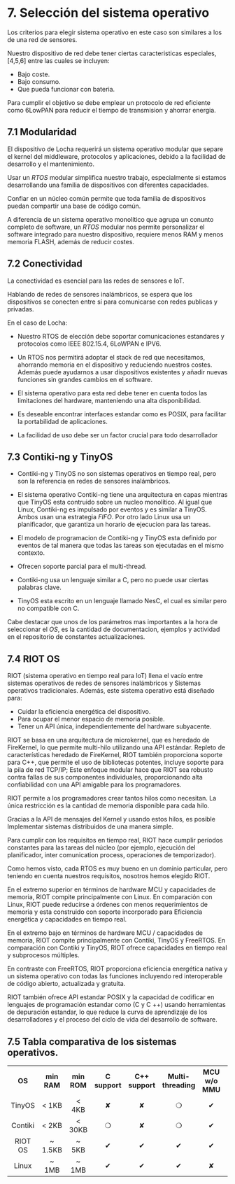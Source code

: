 
# 7. Selección del sistema operativo

Los criterios para elegir sistema operativo en este caso son similares a los de una red de sensores.

Nuestro dispositivo de red debe tener ciertas caracteristicas especiales, [4,5,6]  entre las cuales se incluyen:
- Bajo coste.
- Bajo consumo.
- Que pueda funcionar con bateria.

Para cumplir el objetivo se debe emplear un protocolo de red eficiente como 6LowPAN para reducir el tiempo de transmision y ahorrar energia.


## 7.1 Modularidad

El dispositivo de Locha requerirá un sistema operativo modular que separe el kernel del middleware, protocolos y
aplicaciones, debido a la facilidad de desarrollo y el mantenimiento.

Usar un _RTOS_ modular simplifica nuestro trabajo, especialmente si estamos desarrollando una familia de dispositivos con diferentes capacidades. 

Confiar en un núcleo común permite que toda familia de dispositivos puedan compartir una base de código común.

A diferencia de un sistema operativo monolítico que agrupa un conunto completo de software, un _RTOS_ modular nos permite personalizar el software integrado para nuestro dispositivo, requiere menos RAM y menos memoria FLASH, además de reducir costes.


## 7.2 Conectividad

La conectividad es esencial para las redes de sensores e IoT.

Hablando de redes de sensores inalámbricos, se espera que los dispositivos se conecten entre sí para comunicarse con redes publicas y privadas. 

En el caso de Locha:

- Nuestro RTOS de elección debe soportar comunicaciones estandares y protocolos como IEEE 802.15.4, 6LoWPAN e IPV6.

- Un RTOS nos permitirá adoptar el stack de red que necesitamos, ahorrando memoria en el dispositivo y reduciendo nuestros costes. Además puede ayudarnos a usar  dispositivos existentes y añadir nuevas funciones sin grandes cambios en el software.

- El sistema operativo para esta red debe tener en cuenta todos las limitaciones del hardware, manteniendo una alta disponibilidad.

- Es deseable encontrar interfaces estandar como es POSIX, para facilitar la portabilidad de aplicaciones.

- La facilidad de uso debe ser un factor crucial para todo desarrollador

## 7.3 Contiki-ng y TinyOS

- Contiki-ng y TinyOS no son sistemas operativos en tiempo real, pero son la referencia en redes de sensores inalámbricos.

- El sistema operativo Contiki-ng tiene una arquitectura en capas mientras que TinyOS esta contruido sobre un nucleo monolítico. Al igual que Linux, Contiki-ng es impulsado por eventos y es similar a TinyOS. Ambos usan una estrategia _FIFO_.
Por otro lado Linux usa un planificador, que garantiza un horario de ejecucion para las tareas.

- El modelo de programacion de Contiki-ng y TinyOS esta definido por eventos de tal manera que todas las tareas son ejecutadas en el mismo contexto.

- Ofrecen soporte parcial para el multi-thread.

- Contiki-ng usa un lenguaje similar a C, pero no puede usar ciertas palabras clave.

- TinyOS esta escrito en un lenguaje llamado NesC, el cual es similar pero no compatible con C.
  
Cabe destacar que unos de los parámetros mas importantes a la hora de seleccionar el _OS_, es la cantidad de documentacion, ejemplos y actividad en el repositorio de constantes actualizaciones.

## 7.4 RIOT OS

RIOT (sistema operativo en tiempo real para IoT) llena el vacío entre sistemas operativos de redes de sensores inalámbricos y Sistemas operativos tradicionales. Además, este sistema operativo está diseñado para: 
- Cuidar la eficiencia energética del dispositivo. 
- Para ocupar el menor espacio de memoria posible.
- Tener un API única, independientemente del hardware subyacente.

RIOT se basa en una arquitectura de microkernel, que es heredado de FireKernel, lo que permite multi-hilo utilizando una API estándar. Repleto de características heredado de FireKernel, RIOT también proporciona soporte para C++, que permite el uso de bibliotecas potentes, incluye soporte para la pila de red TCP/IP; Este enfoque modular hace que RIOT sea robusto contra fallas de sus componentes individuales, proporcionando alta confiabilidad
con una API amigable para los programadores.

RIOT permite a los programadores crear tantos hilos como necesitan. La única restricción es la cantidad de memoria  disponible para cada hilo. 

Gracias a la API de mensajes del Kernel y usando estos hilos, es posible Implementar sistemas distribuidos de una manera simple.

Para cumplir con los requisitos en tiempo real, RIOT hace cumplir períodos constantes para las tareas del núcleo (por ejemplo, ejecución del planificador, inter comunication  process, operaciones de temporizador).


Como hemos visto, cada RTOS es muy bueno en un dominio particular, pero teniendo en cuenta nuestros requisitos, nosotros hemos elegido RIOT. 

En el extremo superior en términos de hardware MCU y capacidades de memoria, RIOT compite principalmente con Linux. En comparación con Linux, RIOT puede reducirse a órdenes con menos requerimientos de memoria y esta construido con soporte incorporado para 
Eficiencia energética y capacidades en tiempo real. 

En el extremo bajo en términos de hardware MCU / capacidades de memoria, RIOT compite
principalmente con Contiki, TinyOS y FreeRTOS.
En comparación con Contiki y TinyOS, RIOT ofrece capacidades en tiempo real y subprocesos múltiples. 

En contraste con FreeRTOS, RIOT proporciona eficiencia energética nativa y un sistema operativo con todas las funciones incluyendo red interoperable de código abierto, actualizada y gratuita.

RIOT también ofrece API estandar POSIX y la capacidad de codificar en lenguajes de programación estandar como (C y C ++) usando herramientas de depuración estandar, lo que reduce la curva de aprendizaje de los desarrolladores
y el proceso del ciclo de vida del desarrollo de software.


## 7.5 Tabla comparativa de los sistemas operativos.

<div>
<table id="tblOne" style="width:100%;" >
 <tr align="center">
    <th>OS</th>
    <th>min RAM</th>
    <th>min ROM</th>
    <th>C support</th>
    <th>C++ support</th>
    <th>Multi-threading</th>
    <th>MCU w/o MMU</th>
    <th>Modularity</th>
    <th>Real-time</th>
 </tr>
  <tr align="center">
    <td>TinyOS</td>
    <td>< 1KB</td>
    <td>< 4KB</td>
    <td> &#10008 </td>
    <td> &#10008 </td>
    <td>&#10061</td>
    <td>&#10004</td>
    <td>&#10008</td>
    <td>&#10008</td>
 </tr>
 <tr align="center">
    <td>Contiki</td>
    <td>< 2KB</td>
    <td>< 30KB</td>
    <td> &#10061 </td>
    <td> &#10008 </td>
    <td>&#10061</td>
    <td>&#10004</td>
    <td>&#10061</td>
    <td>&#10061</td>
 </tr>
 <tr align="center">
    <td>RIOT OS</td>
    <td>~ 1.5KB</td>
    <td>~ 5KB</td>
    <td> &#10004 </td>
    <td> &#10004 </td>
    <td>&#10004</td>
    <td>&#10004</td>
    <td>&#10004</td>
    <td>&#10004</td>
 </tr>
 <tr align="center">
    <td>Linux</td>
    <td>~ 1MB</td>
    <td>~ 1MB</td>
    <td> &#10004 </td>
    <td> &#10004 </td>
    <td>&#10004</td>
    <td>&#10008</td>
    <td>&#10061</td>
    <td>&#10061</td>
 </tr>
</table>
</div>

<br>